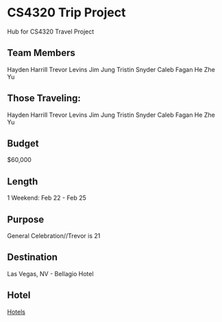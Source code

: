 # CS4320 Trip Project
Hub for CS4320 Travel Project
## Team Members
Hayden Harrill
Trevor Levins
Jim Jung
Tristin Snyder
Caleb Fagan
He Zhe Yu
## Those Traveling:
Hayden Harrill
Trevor Levins
Jim Jung
Tristin Snyder
Caleb Fagan
He Zhe Yu
## Budget 
$60,000
## Length
1 Weekend: Feb 22 - Feb 25
## Purpose
General Celebration//Trevor is 21
## Destination
Las Vegas, NV - Bellagio Hotel
## Hotel
[Hotels](MarkdownFiles/hotel.md)

